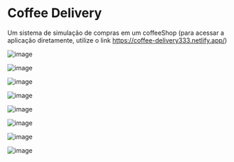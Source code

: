 # Coffee Delivery 
Um sistema de simulação de compras em um coffeeShop 
(para acessar a aplicação diretamente, utilize o link https://coffee-delivery333.netlify.app/)

![image](https://user-images.githubusercontent.com/42443254/204822876-6679e913-aa63-4382-ac07-2f9a66b53843.png)

![image](https://user-images.githubusercontent.com/42443254/204822919-454ca0fe-439b-4d5a-86ba-f69d0e8c962e.png)

![image](https://user-images.githubusercontent.com/42443254/204822966-d8d751d1-d835-451a-863b-d4b6beee5cd7.png)

![image](https://user-images.githubusercontent.com/42443254/204823028-c5e702a0-5a2d-4435-9b12-b3da7f4c8655.png)

![image](https://user-images.githubusercontent.com/42443254/204823116-ce1b7778-a045-4e93-adb2-e72680dbf710.png)

![image](https://user-images.githubusercontent.com/42443254/204823407-96169305-f6e0-43a9-9a6d-c83d80d89621.png)

![image](https://user-images.githubusercontent.com/42443254/204823345-a197a177-f972-4d27-9de4-2caba55b8306.png)

![image](https://user-images.githubusercontent.com/42443254/204823528-3549aa9b-8206-43ac-8666-99a21c229dd7.png)
